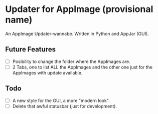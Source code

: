 # Updater for AppImage (provisional name)
An AppImage Updater-wannabe. Written in Python and AppJar (GUI).

## Future Features
- [ ] Posibility to change the folder where the AppImages are.
- [ ] 2 Tabs, one to list ALL the AppImages and the other one just for the AppImages with update available.

## Todo
- [ ] A new style for the GUI, a more "modern look".
- [ ] Delete that awful statusbar (just for development).
